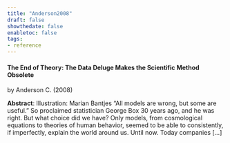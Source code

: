 ```yaml
---
title: "Anderson2008"
draft: false
showthedate: false
enabletoc: false
tags:
- reference
---
```


#### **The End of Theory: The Data Deluge Makes the Scientific Method Obsolete**     
by Anderson C. (2008)         

**Abstract**:  Illustration: Marian Bantjes “All models are wrong, but some are useful.” So proclaimed statistician George Box 30 years ago, and he was right. But what choice did we have? Only models, from cosmological equations to theories of human behavior, seemed to be able to consistently, if imperfectly, explain the world around us. Until now. Today companies […]

